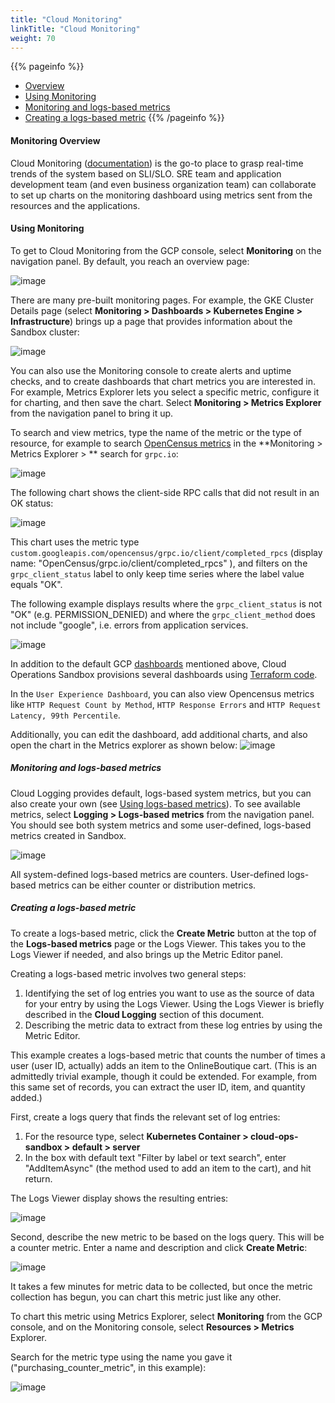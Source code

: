 ```yaml
---
title: "Cloud Monitoring"
linkTitle: "Cloud Monitoring"
weight: 70
---
```


{{% pageinfo %}}
* [Overview](#monitoring-overview)
* [Using Monitoring](#using-monitoring)
* [Monitoring and logs-based metrics](#monitoring-and-logs-based-metrics)
* [Creating a logs-based metric](#creating-a-logs-based-metric)
{{% /pageinfo %}}

#### Monitoring Overview

Cloud Monitoring ([documentation](https://cloud.google.com/monitoring/docs/)) is the go-to place to grasp real-time trends of the system based on SLI/SLO. SRE team and application development team (and even business organization team) can collaborate to set up charts on the monitoring dashboard using metrics sent from the resources and the applications. 

#### Using Monitoring

To get to Cloud Monitoring from the GCP console, select **Monitoring** on the navigation panel. By default, you reach an overview page:

![image](/docs/images/user-guide/19-gcp-monitoring-overview.png)

There are many pre-built monitoring pages. For example, the GKE Cluster Details page (select **Monitoring > Dashboards > Kubernetes Engine > Infrastructure**) brings up a page that provides information about the Sandbox cluster: 

![image](/docs/images/user-guide/20-monitoring-dashboards-kubernetes.png)

You can also use the Monitoring console to create alerts and uptime checks, and to create dashboards that chart metrics you are interested in. For example, Metrics Explorer lets you select a specific metric, configure it for charting, and then save the chart. Select **Monitoring > Metrics Explorer** from the navigation panel to bring it up.

To search and view metrics, type the name of the metric or the type of resource, for example to search [OpenCensus metrics](https://cloud-ops-sandbox.dev/docs/user-guide/#opencensus-to-become-opentelemetry) in the **Monitoring > Metrics Explorer > ** search for `grpc.io`:

![image](/docs/images/user-guide/48-metrics-explorer-rpc.png)

The following chart shows the client-side RPC calls that did not result in an OK status:

![image](/docs/images/user-guide/21-metrics-explorer.png)

This chart uses the metric type `custom.googleapis.com/opencensus/grpc.io/client/completed_rpcs` (display name: "OpenCensus/grpc.io/client/completed_rpcs" ), and filters on the `grpc_client_status` label to only keep time series where the label value equals "OK".

The following example displays results where the `grpc_client_status` is not "OK" (e.g. PERMISSION_DENIED) and where the `grpc_client_method` does not include "google", i.e. errors from application services.

![image](/docs/images/user-guide/49-metrics-explorer-filter-rpc.png)

In addition to the default GCP [dashboards](https://cloud.google.com/monitoring/dashboards) mentioned above, Cloud Operations Sandbox provisions several dashboards using [Terraform code](https://github.com/GoogleCloudPlatform/cloud-ops-sandbox/tree/master/terraform/monitoring/dashboards). 

In the `User Experience Dashboard`, you can also view Opencensus metrics like `HTTP Request Count by Method`, `HTTP Response Errors` and `HTTP Request Latency, 99th Percentile`. 

Additionally, you can edit the dashboard, add additional charts, and also open the chart in the Metrics explorer as shown below:
![image](/docs/images/user-guide/50-cust-expr-dashboard.png)

##### Monitoring and logs-based metrics

Cloud Logging provides default, logs-based system metrics, but you can also create your own (see [Using logs-based metrics](https://cloud.google.com/logging/docs/logs-based-metrics/)). To see available metrics, select **Logging > Logs-based metrics** from the navigation panel. You should see both system metrics and some user-defined, logs-based metrics created in Sandbox.

![image](/docs/images/user-guide/22-lbms.png)

All system-defined logs-based metrics are counters. User-defined logs-based metrics can be either counter or distribution metrics.

##### Creating a logs-based metric

To create a logs-based metric, click the **Create Metric** button at the top of the **Logs-based metrics** page or the Logs Viewer. This takes you to the Logs Viewer if needed, and also brings up the Metric Editor panel.

Creating a logs-based metric involves two general steps:

1. Identifying the set of log entries you want to use as the source of data for your entry by using the Logs Viewer. Using the Logs Viewer is briefly described in the **Cloud Logging** section of this document.
2. Describing the metric data to extract from these log entries by using the Metric Editor.

This example creates a logs-based metric that counts the number of times a user (user ID, actually) adds an item to the OnlineBoutique cart. (This is an admittedly trivial example, though it could be extended. For example, from this same set of records, you can extract the user ID, item, and quantity added.)

First, create a logs query that finds the relevant set of log entries:

1. For the resource type, select **Kubernetes Container > cloud-ops-sandbox > default > server**
2. In the box with default text "Filter by label or text search", enter "AddItemAsync" (the method used to add an item to the cart), and hit return.

The Logs Viewer display shows the resulting entries:

![image](/docs/images/user-guide/23-logs.png)

Second, describe the new metric to be based on the logs query. This will be a counter metric. Enter a name and description and click **Create Metric**:

![image](/docs/images/user-guide/24-metriceditor.png)

It takes a few minutes for metric data to be collected, but once the metric collection has begun, you can chart this metric just like any other.

To chart this metric using Metrics Explorer, select **Monitoring** from the GCP console, and on the Monitoring console, select **Resources > Metrics** Explorer.

Search for the metric type using the name you gave it ("purchasing_counter_metric", in this example):

![image](/docs/images/user-guide/25-explorer.png)
